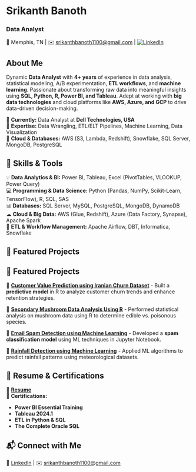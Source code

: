 # **Srikanth Banoth**  
### **Data Analyst**  
📍 Memphis, TN | ✉️ srikanthbanoth1100@gmail.com | [![LinkedIn](https://img.shields.io/badge/LinkedIn-0077B5?style=flat&logo=linkedin&logoColor=white)](https://www.linkedin.com/in/srikanth-banoth-736987210/)  

## **About Me**  
Dynamic **Data Analyst** with **4+ years** of experience in data analysis, statistical modeling, A/B experimentation, **ETL workflows**, and **machine learning**. Passionate about transforming raw data into meaningful insights using **SQL, Python, R, Power BI, and Tableau**. Adept at working with **big data technologies** and cloud platforms like **AWS, Azure, and GCP** to drive data-driven decision-making.  

🔹 **Currently:** Data Analyst at **Dell Technologies, USA**  
🔹 **Expertise:** Data Wrangling, ETL/ELT Pipelines, Machine Learning, Data Visualization  
🔹 **Cloud & Databases:** AWS (S3, Lambda, Redshift), Snowflake, SQL Server, MongoDB, PostgreSQL  

## **🔧 Skills & Tools**  
💡 **Data Analytics & BI:** Power BI, Tableau, Excel (PivotTables, VLOOKUP, Power Query)  
💻 **Programming & Data Science:** Python (Pandas, NumPy, Scikit-Learn, TensorFlow), R, SQL, SAS  
📊 **Databases:** SQL Server, MySQL, PostgreSQL, MongoDB, DynamoDB  
☁ **Cloud & Big Data:** AWS (Glue, Redshift), Azure (Data Factory, Synapse), Apache Spark  
🚀 **ETL & Workflow Management:** Apache Airflow, DBT, Informatica, Snowflake  

## **🚀 Featured Projects**  
## **🚀 Featured Projects**  
🔹 [**Customer Value Prediction using Iranian Churn Dataset**](https://github.com/srikanthbanoth6160/Customer-value-Prediction-using-iranian-churn-dataset) - Built a **predictive model** in R to analyze customer churn trends and enhance retention strategies.  

🔹 [**Secondary Mushroom Data Analysis Using R**](https://github.com/srikanthbanoth6160/Secondary-Mushroom-Data-Using-R-programming) - Performed statistical analysis on mushroom data using R to determine edible vs. poisonous species.  

🔹 [**Email Spam Detection using Machine Learning**](https://github.com/srikanthbanoth6160/Email-Spam-Detection-using-machine-learning) - Developed a **spam classification model** using ML techniques in Jupyter Notebook.  

🔹 [**Rainfall Detection using Machine Learning**](https://github.com/srikanthbanoth6160/Rain-Fall-Detection-using-Machine-Learning) - Applied ML algorithms to predict rainfall patterns using meteorological datasets.  
 

## **📄 Resume & Certifications**  
📌 [**Resume**](https://drive.google.com/file/d/1afpP7Umu9EvZC_UkuiGg4NlzCQtkQuUn/view?usp=sharing)  
📜 **Certifications:**  
- **Power BI Essential Training**  
- **Tableau 2024.1**  
- **ETL in Python & SQL**  
- **The Complete Oracle SQL**  

## **📬 Connect with Me**  
💼 [LinkedIn](https://www.linkedin.com/in/srikanth-banoth-736987210/) | ✉️ srikanthbanoth1100@gmail.com  
